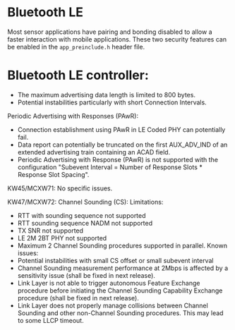 # Bluetooth LE

Most sensor applications have pairing and bonding disabled to allow a faster interaction with mobile applications. These two security features can be enabled in the `app_preinclude.h` header file.

#   Bluetooth LE controller:

-   The maximum advertising data length is limited to 800 bytes.
-   Potential instabilities particularly with short Connection Intervals.

Periodic Advertising with Responses (PAwR):
-   Connection establishment using PAwR in LE Coded PHY can potentially fail.
-   Data report can potentially be truncated on the first AUX_ADV_IND of an extended advertising train containing an ACAD field.
-   Periodic Advertising with Response (PAwR) is not supported with the configuration "Subevent Interval = Number of Response Slots * Response Slot Spacing".

KW45/MCXW71:
No specific issues.


KW47/MCXW72:
Channel Sounding (CS): 
Limitations:
-	RTT with sounding sequence not supported
-	RTT sounding sequence NADM not supported
-   TX SNR not supported
-   LE 2M 2BT PHY not supported
-   Maximum 2 Channel Sounding procedures supported in parallel.
Known issues:
-   Potential instabilities with small CS offset or small subevent interval
-   Channel Sounding measurement performance at 2Mbps is affected by a sensitivity issue (shall be fixed in next release).
-   Link Layer is not able to trigger autonomous Feature Exchange procedure before initiating the Channel Sounding Capability Exchange procedure (shall be fixed in next release).
-   Link Layer does not properly manage collisions between Channel Sounding and other non-Channel Sounding procedures. This may lead to some LLCP timeout.
